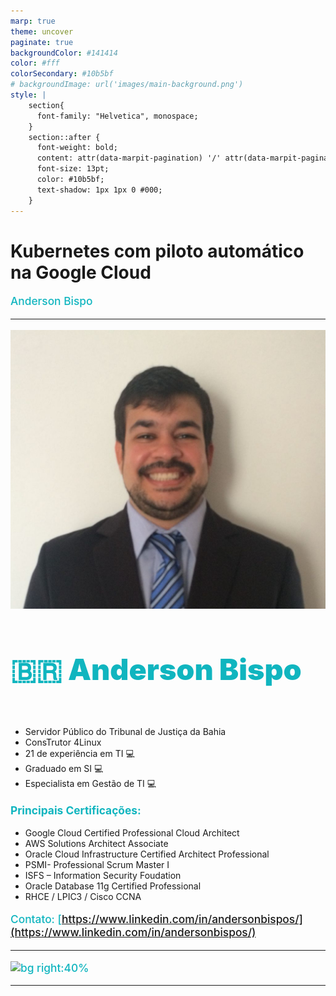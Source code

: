 ```yaml
---
marp: true
theme: uncover
paginate: true
backgroundColor: #141414
color: #fff
colorSecondary: #10b5bf
# backgroundImage: url('images/main-background.png')
style: |
    section{
      font-family: "Helvetica", monospace;
    }
    section::after {
      font-weight: bold;
      content: attr(data-marpit-pagination) '/' attr(data-marpit-pagination-total);
      font-size: 13pt;
      color: #10b5bf;
      text-shadow: 1px 1px 0 #000;
    }    
---
```

<style scoped>
  h2 {
    font-size: 40pt;
    list-style-type: circle;
    font-weight: 900;
    color: #fff
  }
  p {
    font-size: 20pt;
    font-weight: bold;
    list-style-type: circle;
    font-weight: 500;
    color: #10b5bf
  }
</style>

# **Kubernetes com piloto automático na Google Cloud**

Anderson Bispo

---

<style scoped>
  h4 {
    font-size: 35pt;
    list-style-type: circle;
    font-weight: 900;
    color: #10b5bf
  }
  p {
    font-size: 13pt;
  }
  {
   font-size: 28px;
  }
  img[alt~="center"] {
    display: block;
    margin: 0 auto;
  }

</style>

<!-- _paginate: false -->

![bg right:40%](./images/perfil.jpeg)

#### 🇧🇷 Anderson Bispo

* Servidor Público do Tribunal de Justiça da Bahia
* ConsTrutor 4Linux
* 21 de experiência em TI 💻
* Graduado em SI 💻
* Especialista em Gestão de TI 💻

**Principais Certificações:**

* Google Cloud Certified Professional Cloud Architect
* AWS Solutions Architect Associate
* Oracle Cloud Infrastructure Certified Architect Professional
* PSMI- Professional Scrum Master I
* ISFS – Information Security Foudation
* Oracle Database 11g Certified Professional
* RHCE / LPIC3 / Cisco CCNA

Contato: [https://www.linkedin.com/in/andersonbispos/](https://www.linkedin.com/in/andersonbispos/)

---

![bg right:40%](https://thecloudgirl.dev/images/CloudBuild.jpg)

---